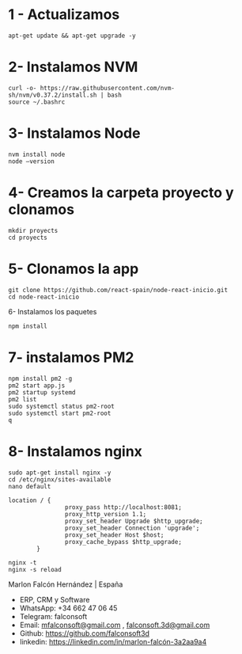 # 1 - Actualizamos
```
apt-get update && apt-get upgrade -y
```

# 2- Instalamos  NVM
```
curl -o- https://raw.githubusercontent.com/nvm-sh/nvm/v0.37.2/install.sh | bash
source ~/.bashrc
```

# 3- Instalamos Node
```
nvm install node
node —version
```

# 4- Creamos la carpeta proyecto y clonamos
```
mkdir proyects
cd proyects
```

# 5- Clonamos la app
```
git clone https://github.com/react-spain/node-react-inicio.git
cd node-react-inicio
```

6- Instalamos los paquetes
```
npm install
```

# 7- instalamos PM2 
```
npm install pm2 -g
pm2 start app.js
pm2 startup systemd
pm2 list
sudo systemctl status pm2-root
sudo systemctl start pm2-root
q
```

# 8- Instalamos nginx
```
sudo apt-get install nginx -y
cd /etc/nginx/sites-available
nano default
```

```
location / {
                proxy_pass http://localhost:8081;
                proxy_http_version 1.1;
                proxy_set_header Upgrade $http_upgrade;
                proxy_set_header Connection 'upgrade';
                proxy_set_header Host $host;
                proxy_cache_bypass $http_upgrade;
        }
```
```
nginx -t
nginx -s reload
```


Marlon Falcón Hernández | España
- ERP, CRM y Software
- WhatsApp: +34 662 47 06 45
- Telegram: falconsoft
- Email: mfalconsoft@gmail.com , falconsoft.3d@gmail.com
- Github: https://github.com/falconsoft3d
- linkedin: https://linkedin.com/in/marlon-falcón-3a2aa9a4

